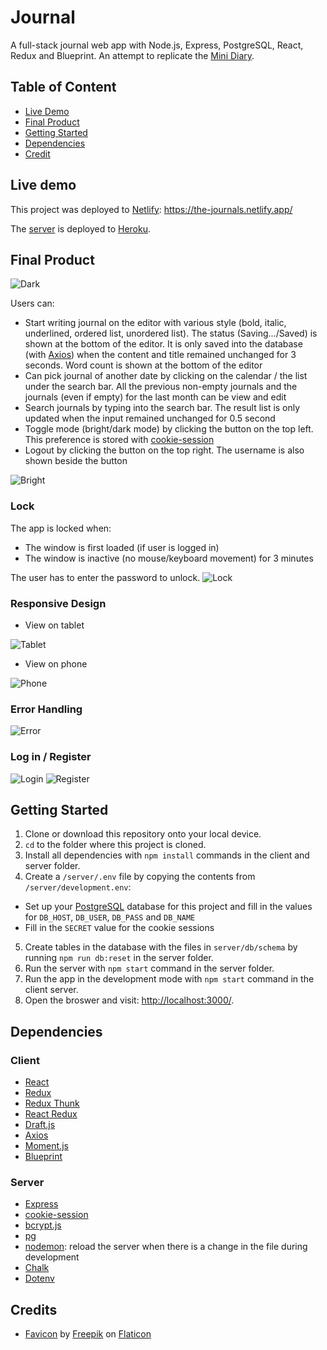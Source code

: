 # Journal

A full-stack journal web app with Node.js, Express, PostgreSQL, React, Redux and Blueprint. An attempt to replicate the [Mini Diary](https://github.com/samuelmeuli/mini-diary).

## Table of Content

- [Live Demo](#live-demo)
- [Final Product](#final-product)
- [Getting Started](#getting-started)
- [Dependencies](#dependencies)
- [Credit](#credit)

## Live demo

This project was deployed to [Netlify](https://www.netlify.com/):
https://the-journals.netlify.app/

The [server](https://pet--api.herokuapp.com/) is deployed to [Heroku](https://journal---api.herokuapp.com/).

## Final Product

![Dark](./docs/dark.png)

Users can:

- Start writing journal on the editor with various style (bold, italic, underlined, ordered list, unordered list). The status (Saving.../Saved) is shown at the bottom of the editor. It is only saved into the database (with [Axios](https://axios-http.com/)) when the content and title remained unchanged for 3 seconds. Word count is shown at the bottom of the editor
- Can pick journal of another date by clicking on the calendar / the list under the search bar. All the previous non-empty journals and the journals (even if empty) for the last month can be view and edit
- Search journals by typing into the search bar. The result list is only updated when the input remained unchanged for 0.5 second
- Toggle mode (bright/dark mode) by clicking the button on the top left. This preference is stored with [cookie-session](https://github.com/expressjs/cookie-session)
- Logout by clicking the button on the top right. The username is also shown beside the button

![Bright](./docs/bright.png)

### Lock

The app is locked when:

- The window is first loaded (if user is logged in)
- The window is inactive (no mouse/keyboard movement) for 3 minutes

The user has to enter the password to unlock.
![Lock](./docs/lock.png)

### Responsive Design

- View on tablet

![Tablet](./docs/tablet.png)

- View on phone

![Phone](./docs/mobile.png)

### Error Handling

![Error](./docs/error.png)

### Log in / Register

![Login](./docs/login.png)
![Register](./docs/register.png)

## Getting Started

1. Clone or download this repository onto your local device.
2. `cd` to the folder where this project is cloned.
3. Install all dependencies with `npm install` commands in the client and server folder.
4. Create a `/server/.env` file by copying the contents from `/server/development.env`:

- Set up your [PostgreSQL](https://www.postgresql.org/) database for this project and fill in the values for `DB_HOST`, `DB_USER`, `DB_PASS` and `DB_NAME`
- Fill in the `SECRET` value for the cookie sessions

5. Create tables in the database with the files in `server/db/schema` by running `npm run db:reset` in the server folder.
6. Run the server with `npm start` command in the server folder.
7. Run the app in the development mode with `npm start` command in the client server.
8. Open the broswer and visit: [http://localhost:3000/](http://localhost:3000/).

## Dependencies

### Client

- [React](https://en.reactjs.org/)
- [Redux](https://redux.js.org/)
- [Redux Thunk](https://github.com/reduxjs/redux-thunk)
- [React Redux](https://react-redux.js.org/)
- [Draft.js](https://draftjs.org/)
- [Axios](https://axios-http.com/)
- [Moment.js](https://momentjs.com/)
- [Blueprint](https://blueprintjs.com/)

### Server

- [Express](https://expressjs.com/)
- [cookie-session](https://github.com/expressjs/cookie-session)
- [bcrypt.js](https://github.com/dcodeIO/bcrypt.js)
- [pg](https://www.npmjs.com/package/pg)
- [nodemon](https://nodemon.io/): reload the server when there is a change in the file during development
- [Chalk](https://github.com/chalk/chalk)
- [Dotenv](https://github.com/motdotla/dotenv)

## Credits

- [Favicon](https://www.flaticon.com/free-icon/feather_96255) by [Freepik](https://www.flaticon.com/authors/freepik) on [Flaticon](https://www.flaticon.com/)
